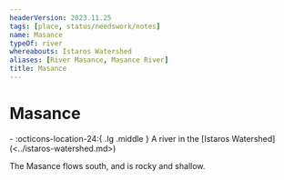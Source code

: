 ```yaml
---
headerVersion: 2023.11.25
tags: [place, status/needswork/notes]
name: Masance
typeOf: river
whereabouts: Istaros Watershed
aliases: [River Masance, Masance River]
title: Masance
---
```

# Masance
<div class="grid cards ext-narrow-margin ext-one-column" markdown>
-    :octicons-location-24:{ .lg .middle } A river in the [Istaros Watershed](<../istaros-watershed.md>)  
</div>


The Masance flows south, and is rocky and shallow.